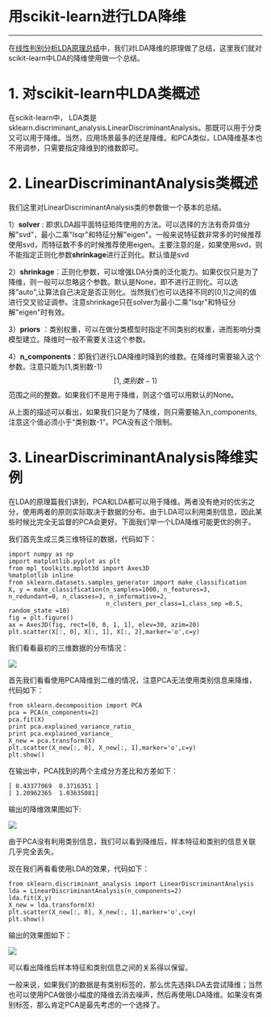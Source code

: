 # 用scikit-learn进行LDA降维

---

在[线性判别分析LDA原理总结](/ml/clean-feature/xian-xing-pan-bie-fen-xi-lda.md)中，我们对LDA降维的原理做了总结，这里我们就对scikit-learn中LDA的降维使用做一个总结。

# 1. 对scikit-learn中LDA类概述

在scikit-learn中， LDA类是sklearn.discriminant\_analysis.LinearDiscriminantAnalysis。那既可以用于分类又可以用于降维。当然，应用场景最多的还是降维。和PCA类似，LDA降维基本也不用调参，只需要指定降维到的维数即可。

# 2. LinearDiscriminantAnalysis类概述

我们这里对LinearDiscriminantAnalysis类的参数做一个基本的总结。

1）**solver** : 即求LDA超平面特征矩阵使用的方法。可以选择的方法有奇异值分解"svd"，最小二乘"lsqr"和特征分解"eigen"。一般来说特征数非常多的时候推荐使用svd，而特征数不多的时候推荐使用eigen。主要注意的是，如果使用svd，则不能指定正则化参数**shrinkage**进行正则化。默认值是svd

2）**shrinkage**：正则化参数，可以增强LDA分类的泛化能力。如果仅仅只是为了降维，则一般可以忽略这个参数。默认是None，即不进行正则化。可以选择"auto",让算法自己决定是否正则化。当然我们也可以选择不同的\[0,1\]之间的值进行交叉验证调参。注意shrinkage只在solver为最小二乘"lsqr"和特征分解"eigen"时有效。

3）**priors** ：类别权重，可以在做分类模型时指定不同类别的权重，进而影响分类模型建立。降维时一般不需要关注这个参数。

4）**n\_components**：即我们进行LDA降维时降到的维数。在降维时需要输入这个参数。注意只能为\[1,类别数-1\)$$[1,类别数-1)$$范围之间的整数。如果我们不是用于降维，则这个值可以用默认的None。

从上面的描述可以看出，如果我们只是为了降维，则只需要输入n\_components,注意这个值必须小于“类别数-1”。PCA没有这个限制。

# 3. LinearDiscriminantAnalysis降维实例

在LDA的原理篇我们讲到，PCA和LDA都可以用于降维。两者没有绝对的优劣之分，使用两者的原则实际取决于数据的分布。由于LDA可以利用类别信息，因此某些时候比完全无监督的PCA会更好。下面我们举一个LDA降维可能更优的例子。

我们首先生成三类三维特征的数据，代码如下：

```
import numpy as np
import matplotlib.pyplot as plt
from mpl_toolkits.mplot3d import Axes3D
%matplotlib inline
from sklearn.datasets.samples_generator import make_classification
X, y = make_classification(n_samples=1000, n_features=3, n_redundant=0, n_classes=3, n_informative=2,
                           n_clusters_per_class=1,class_sep =0.5, random_state =10)
fig = plt.figure()
ax = Axes3D(fig, rect=[0, 0, 1, 1], elev=30, azim=20)
plt.scatter(X[:, 0], X[:, 1], X[:, 2],marker='o',c=y)
```

我们看看最初的三维数据的分布情况：

![](http://images2015.cnblogs.com/blog/1042406/201701/1042406-20170104165723722-2134679474.png)

首先我们看看使用PCA降维到二维的情况，注意PCA无法使用类别信息来降维，代码如下：

```
from sklearn.decomposition import PCA
pca = PCA(n_components=2)
pca.fit(X)
print pca.explained_variance_ratio_
print pca.explained_variance_
X_new = pca.transform(X)
plt.scatter(X_new[:, 0], X_new[:, 1],marker='o',c=y)
plt.show()
```

在输出中，PCA找到的两个主成分方差比和方差如下：

```
[ 0.43377069  0.3716351 ]
[ 1.20962365  1.03635081]
```

输出的降维效果图如下:

![](http://images2015.cnblogs.com/blog/1042406/201701/1042406-20170104165958503-852104019.png)

由于PCA没有利用类别信息，我们可以看到降维后，样本特征和类别的信息关联几乎完全丢失。

现在我们再看看使用LDA的效果，代码如下：

```
from sklearn.discriminant_analysis import LinearDiscriminantAnalysis
lda = LinearDiscriminantAnalysis(n_components=2)
lda.fit(X,y)
X_new = lda.transform(X)
plt.scatter(X_new[:, 0], X_new[:, 1],marker='o',c=y)
plt.show()
```

输出的效果图如下：

![](http://images2015.cnblogs.com/blog/1042406/201701/1042406-20170104170133503-1519821205.png)

可以看出降维后样本特征和类别信息之间的关系得以保留。

一般来说，如果我们的数据是有类别标签的，那么优先选择LDA去尝试降维；当然也可以使用PCA做很小幅度的降维去消去噪声，然后再使用LDA降维。如果没有类别标签，那么肯定PCA是最先考虑的一个选择了。

